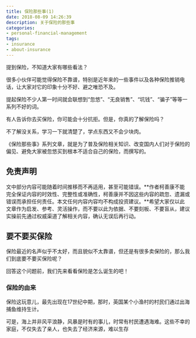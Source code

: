 ```yaml
---
title: 保险那些事(1)
date: 2018-08-09 14:26:39
description: 关于保险的那些事
categories:
- personal-financial-management
tags:
- insurance
- about-insurance
---
```


提到保险，不知道大家有哪些看法？

很多小伙伴可能觉得保险不靠谱，特别是近年来的一些事件以及各种保险推销电话，让大家对它的印象十分不好、避之唯恐不及。

提起保险不少人第一时间就会联想到“忽悠”、“无良销售”、“坑钱”、“骗子”等等一系列不好的词。

有人告诉你去买保险，你可能会十分抗拒。但是，你真的了解保险吗？

不了解没关系，学习一下就清楚了，学点东西又不会少块肉。

《保险那些事》系列文章，就是为了普及保险相关知识、改变国内人们对于保险的偏见、避免大家被忽悠买到根本不适合自己的保险，而撰写的。

## 免责声明

文中部分内容可能随着时间推移而不再适用，甚至可能错误。**作者柯善康不能完全保证内容的时效性、完整性或准确性，柯善康并不因这些内容的疏忽、遗漏或错误而承担任何责任。本文任何内容内容均不构成投资建议。**希望大家仅以此文章作为启发、参考、灵活操作，而不要以此为依据、不要刻板、不要盲从，建议实操前先通过权威渠道了解相关内容，确认无误后再行动。

## 要不要买保险

保险最近的名声似乎不太好，而且貌似不太靠谱，但还是有很多卖保险的，那么我们到底要不要买保险呢？

回答这个问题前，我们先来看看保险是怎么诞生的吧！

### 保险的由来

保险这玩意儿，最先出现在17世纪中期，那时，英国某个小渔村的村民们通过出海捕鱼维持生计。

可是，海上并非风平浪静，风暴是时有的事儿，时常有村民遭遇海难。这些不幸的家庭，不仅失去了亲人，也失去了经济来源，难以生存